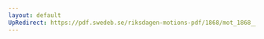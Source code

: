 ```yaml
---
layout: default
UpRedirect: https://pdf.swedeb.se/riksdagen-motions-pdf/1868/mot_1868__ak__00165/mot_1868__ak__00165_001.pdf
---
```

